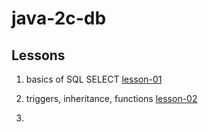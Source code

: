 # java-2c-db

## Lessons

1. basics of SQL SELECT [lesson-01](/lesson-01)

2. triggers, inheritance, functions [lesson-02](/lesson-02)

3. 
